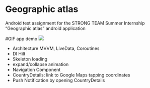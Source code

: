 # Geographic atlas
Android test assignment for the STRONG TEAM Summer Internship
“Geographic atlas” android application

#GIF app demo
![](https://github.com/Anelkad/Geographic-atlas/blob/main/video_demo.gif)

- Architecture MVVM, LiveData, Coroutines
- DI Hilt
- Skeleton loading
- expand/collapse animation
- Navigation Component
- CountryDetails: link to Google Maps tapping coordinates
- Push Notification by opening CountryDetails